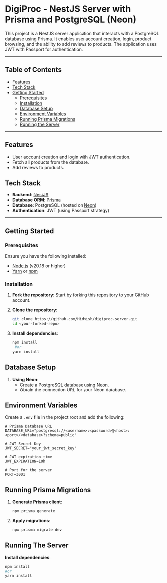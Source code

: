 # DigiProc - NestJS Server with Prisma and PostgreSQL (Neon)

This project is a NestJS server application that interacts with a PostgreSQL database using Prisma. 
It enables user account creation, login, product browsing, and the ability to add reviews to products. The application uses JWT with Passport for authentication.

---

## Table of Contents

- [Features](#features)
- [Tech Stack](#tech-stack)
- [Getting Started](#getting-started)
  - [Prerequisites](#prerequisites)
  - [Installation](#installation)
  - [Database Setup](#database-setup)
  - [Environment Variables](#environment-variables)
  - [Running Prisma Migrations](#running-prisma-migrations)
  - [Running the Server](#running-the-server)

---

## Features

- User account creation and login with JWT authentication.
- Fetch all products from the database.
- Add reviews to products.

## Tech Stack

- **Backend**: [NestJS](https://nestjs.com/)
- **Database ORM**: [Prisma](https://www.prisma.io/)
- **Database**: PostgreSQL (hosted on [Neon](https://neon.tech/))
- **Authentication**: JWT (using Passport strategy)

---

## Getting Started

### Prerequisites

Ensure you have the following installed:

- [Node.js](https://nodejs.org/) (v20.18 or higher)
- [Yarn](https://yarnpkg.com/) or [npm](https://www.npmjs.com/)

### Installation

1. **Fork the repository**:
   Start by forking this repository to your GitHub account.

2. **Clone the repository**:
   ```bash
   git clone https://github.com/Hidnish/digiproc-server.git
   cd <your-forked-repo>

3. **Install dependencies**:
	```bash
   npm install
	 #or
   yarn install
	 ```
## Database Setup

1. **Using Neon**:
   - Create a PostgreSQL database using [Neon](https://neon.tech/).
   - Obtain the connection URL for your Neon database.

## Environment Variables

Create a `.env` file in the project root and add the following:

```dotenv
# Prisma Database URL
DATABASE_URL="postgresql://<username>:<password>@<host>:<port>/<database>?schema=public"

# JWT Secret Key
JWT_SECRET="your_jwt_secret_key"

# JWT expiration time
JWT_EXPIRATION=10h

# Port for the server
PORT=3001

````

## Running Prisma Migrations

1. **Generate Prisma client**:
   ```bash
   npx prisma generate
1. **Apply migrations**:
	```bash
	npx prisma migrate dev
## Running The Server

**Install dependencies**:

 ```bash
npm install
#or
yarn install
 ```

